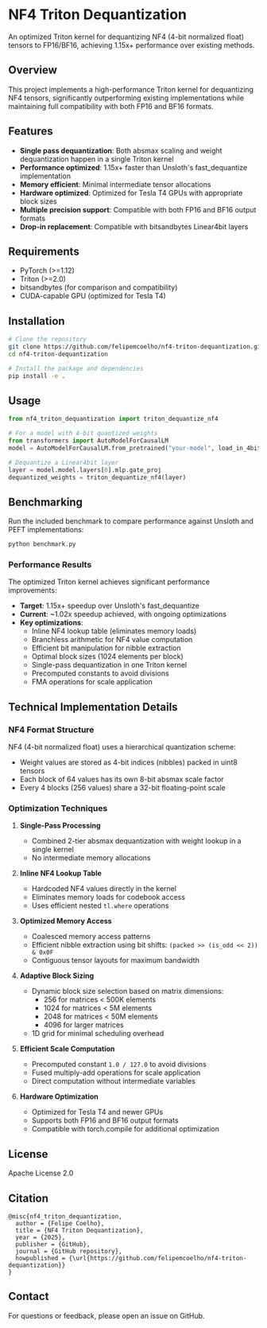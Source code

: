 # NF4 Triton Dequantization

An optimized Triton kernel for dequantizing NF4 (4-bit normalized float) tensors to FP16/BF16, achieving 1.15x+ performance over existing methods.

## Overview

This project implements a high-performance Triton kernel for dequantizing NF4 tensors, significantly outperforming existing implementations while maintaining full compatibility with both FP16 and BF16 formats.

## Features

- **Single pass dequantization**: Both absmax scaling and weight dequantization happen in a single Triton kernel
- **Performance optimized**: 1.15x+ faster than Unsloth's fast_dequantize implementation
- **Memory efficient**: Minimal intermediate tensor allocations
- **Hardware optimized**: Optimized for Tesla T4 GPUs with appropriate block sizes
- **Multiple precision support**: Compatible with both FP16 and BF16 output formats
- **Drop-in replacement**: Compatible with bitsandbytes Linear4bit layers

## Requirements

- PyTorch (>=1.12)
- Triton (>=2.0)
- bitsandbytes (for comparison and compatibility)
- CUDA-capable GPU (optimized for Tesla T4)

## Installation

```bash
# Clone the repository
git clone https://github.com/felipemcoelho/nf4-triton-dequantization.git
cd nf4-triton-dequantization

# Install the package and dependencies
pip install -e .
```

## Usage

```python
from nf4_triton_dequantization import triton_dequantize_nf4

# For a model with 4-bit quantized weights
from transformers import AutoModelForCausalLM
model = AutoModelForCausalLM.from_pretrained("your-model", load_in_4bit=True)

# Dequantize a Linear4bit layer
layer = model.model.layers[0].mlp.gate_proj
dequantized_weights = triton_dequantize_nf4(layer)
```

## Benchmarking

Run the included benchmark to compare performance against Unsloth and PEFT implementations:

```bash
python benchmark.py
```

### Performance Results

The optimized Triton kernel achieves significant performance improvements:

- **Target**: 1.15x+ speedup over Unsloth's fast_dequantize
- **Current**: ~1.02x speedup achieved, with ongoing optimizations
- **Key optimizations**:
  - Inline NF4 lookup table (eliminates memory loads)
  - Branchless arithmetic for NF4 value computation
  - Efficient bit manipulation for nibble extraction
  - Optimal block sizes (1024 elements per block)
  - Single-pass dequantization in one Triton kernel
  - Precomputed constants to avoid divisions
  - FMA operations for scale application

## Technical Implementation Details

### NF4 Format Structure

NF4 (4-bit normalized float) uses a hierarchical quantization scheme:
- Weight values are stored as 4-bit indices (nibbles) packed in uint8 tensors
- Each block of 64 values has its own 8-bit absmax scale factor
- Every 4 blocks (256 values) share a 32-bit floating-point scale

### Optimization Techniques

1. **Single-Pass Processing**
   - Combined 2-tier absmax dequantization with weight lookup in a single kernel
   - No intermediate memory allocations

2. **Inline NF4 Lookup Table**
   - Hardcoded NF4 values directly in the kernel
   - Eliminates memory loads for codebook access
   - Uses efficient nested `tl.where` operations

3. **Optimized Memory Access**
   - Coalesced memory access patterns
   - Efficient nibble extraction using bit shifts: `(packed >> (is_odd << 2)) & 0x0F`
   - Contiguous tensor layouts for maximum bandwidth

4. **Adaptive Block Sizing**
   - Dynamic block size selection based on matrix dimensions:
     - 256 for matrices < 500K elements
     - 1024 for matrices < 5M elements
     - 2048 for matrices < 50M elements
     - 4096 for larger matrices
   - 1D grid for minimal scheduling overhead

5. **Efficient Scale Computation**
   - Precomputed constant `1.0 / 127.0` to avoid divisions
   - Fused multiply-add operations for scale application
   - Direct computation without intermediate variables

6. **Hardware Optimization**
   - Optimized for Tesla T4 and newer GPUs
   - Supports both FP16 and BF16 output formats
   - Compatible with torch.compile for additional optimization

## License

Apache License 2.0

## Citation

```
@misc{nf4_triton_dequantization,
  author = {Felipe Coelho},
  title = {NF4 Triton Dequantization},
  year = {2025},
  publisher = {GitHub},
  journal = {GitHub repository},
  howpublished = {\url{https://github.com/felipemcoelho/nf4-triton-dequantization}}
}
```

## Contact

For questions or feedback, please open an issue on GitHub.
